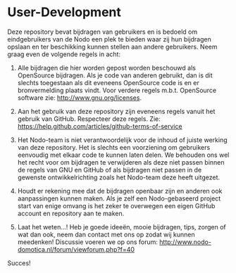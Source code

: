 # User-Development

Deze repository bevat bijdragen van gebruikers en is bedoeld om eindgebruikers van de Nodo een plek te bieden waar zij hun bijdragen opslaan en ter beschikking kunnen stellen aan andere gebruikers. Neem graag even de volgende regels in acht:

1. Alle bijdragen die hier worden gepost worden beschouwd als OpenSource bijdragen. Als je code van anderen gebruikt, dan is dit slechts toegestaan als dit eveneens OpenSource code is en er bronvermelding plaats vindt. Voor verdere regels m.b.t. OpenSource software zie: http://www.gnu.org/licenses.

2. Aan het gebruik van deze repository zijn eveneens regels vanuit het gebruik van GitHub. Respecteer deze regels. Zie: https://help.github.com/articles/github-terms-of-service

3. Het Nodo-team is niet verantwoordelijk voor de inhoud of juiste werking van deze repository. Het is slechts een voorziening om gebruikers eenvoudig met elkaar code te kunnen laten delen. We behouden ons wel het recht voor om bijdragen te verwijderen als deze niet passen binnen de regels van GNU en GitHub of als bijdragen niet passen in de gewenste ontwikkelrichting zoals het Nodo-team deze heeft uitgezet.

4. Houdt er rekening mee dat de bijdragen openbaar zijn en anderen ook aanpassingen kunnen maken. Als je zelf een Nodo-gebaseerd project start van enige omvang is het zeker te overwegen een eigen GitHub account en repository aan te maken.

5. Laat het weten...! Heb je goede ideeën, mooie bijdragen, tips, zorgen of wat dan ook, neem dan contact met ons op zodat wij kunnen meedenken! Discussie voeren we op ons forum: http://www.nodo-domotica.nl/forum/viewforum.php?f=40

Succes!
